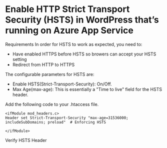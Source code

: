 
Enable HTTP Strict Transport Security (HSTS) in WordPress that’s running on Azure App Service
===
Requirements
In order for HSTS to work as expected, you need to:
- Have enabled HTTPS before HSTS so browers can accept your HSTS setting
- Redirect from HTTP to HTTPS

The configurable parameters for HSTS are:
- Enable HSTS(Strict-Transport-Security): On/Off.
- Max Age(max-age): This is essentially a "Time to live" field for the HSTS header.

Add the following code to your .htaccess file.
```
<ifModule mod_headers.c>
Header set Strict-Transport-Security "max-age=31536000; includeSubDomains; preload"  # Enforcing HSTS

</ifModule>
````

 
Verify HSTS Header

